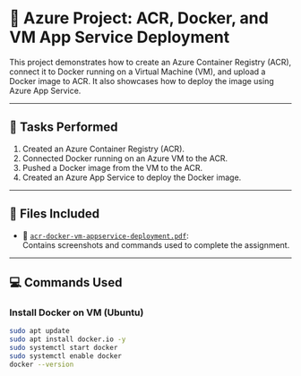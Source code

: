 # 📘 Azure Project: ACR, Docker, and VM App Service Deployment

This project demonstrates how to create an Azure Container Registry (ACR), connect it to Docker running on a Virtual Machine (VM), and upload a Docker image to ACR. It also showcases how to deploy the image using Azure App Service.

---

## 📝 Tasks Performed

1. Created an Azure Container Registry (ACR).
2. Connected Docker running on an Azure VM to the ACR.
3. Pushed a Docker image from the VM to the ACR.
4. Created an Azure App Service to deploy the Docker image.

---

## 📂 Files Included

- 📄 [`acr-docker-vm-appservice-deployment.pdf`](./acr-docker-vm-appservice-deployment.pdf):  
  Contains screenshots and commands used to complete the assignment.

---

## 💻 Commands Used

### Install Docker on VM (Ubuntu)
```bash
sudo apt update
sudo apt install docker.io -y
sudo systemctl start docker
sudo systemctl enable docker
docker --version

